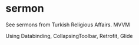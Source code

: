 # sermon
See sermons from Turkish Religious Affairs.
MVVM

Using
Databinding,
CollapsingToolbar,
Retrofit,
Glide
